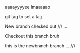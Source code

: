 aaaayyyyee lmaaaaao

git tag <commit-num> to set a tag

New branch checked out
///
...

Checkout this branch bruh

this is the newbranch branch
...
///